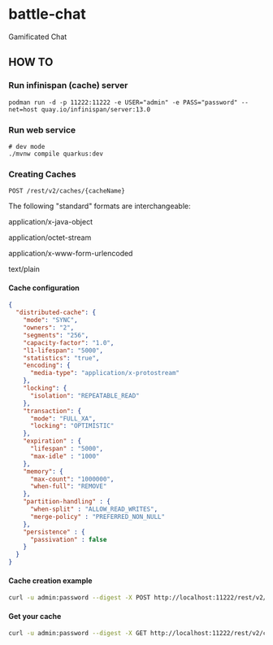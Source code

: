 # battle-chat
Gamificated Chat

## HOW TO

### Run infinispan (cache) server

```shell
podman run -d -p 11222:11222 -e USER="admin" -e PASS="password" --net=host quay.io/infinispan/server:13.0
```

### Run web service

```shell
# dev mode
./mvnw compile quarkus:dev
```

### Creating Caches


```shell
POST /rest/v2/caches/{cacheName}
```


The following "standard" formats are interchangeable:

application/x-java-object

application/octet-stream

application/x-www-form-urlencoded

text/plain

#### Cache configuration

```json
{
  "distributed-cache": {
    "mode": "SYNC",
    "owners": "2",
    "segments": "256",
    "capacity-factor": "1.0",
    "l1-lifespan": "5000",
    "statistics": "true",
    "encoding": {
      "media-type": "application/x-protostream"
    },
    "locking": {
      "isolation": "REPEATABLE_READ"
    },
    "transaction": {
      "mode": "FULL_XA",
      "locking": "OPTIMISTIC"
    },
    "expiration" : {
      "lifespan" : "5000",
      "max-idle" : "1000"
    },
    "memory": {
      "max-count": "1000000",
      "when-full": "REMOVE"
    },
    "partition-handling" : {
      "when-split" : "ALLOW_READ_WRITES",
      "merge-policy" : "PREFERRED_NON_NULL"
    },
    "persistence" : {
      "passivation" : false
    }
  }
}

```

#### Cache creation example

```bash
curl -u admin:password --digest -X POST http://localhost:11222/rest/v2/caches/profile -d "@./profile.json"
```

#### Get your cache

```bash
curl -u admin:password --digest -X GET http://localhost:11222/rest/v2/caches/profile
```
